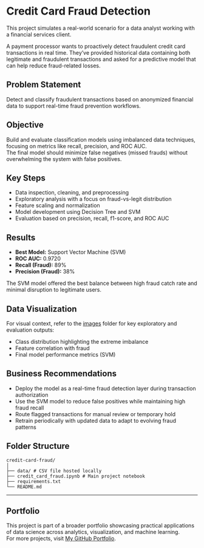# Credit Card Fraud Detection

This project simulates a real-world scenario for a data analyst working with a financial services client.

A payment processor wants to proactively detect fraudulent credit card transactions in real time. They’ve provided historical data containing both legitimate and fraudulent transactions and asked for a predictive model that can help reduce fraud-related losses.


## Problem Statement

Detect and classify fraudulent transactions based on anonymized financial data to support real-time fraud prevention workflows.


## Objective

Build and evaluate classification models using imbalanced data techniques, focusing on metrics like recall, precision, and ROC AUC.  
The final model should minimize false negatives (missed frauds) without overwhelming the system with false positives.


## Key Steps

- Data inspection, cleaning, and preprocessing  
- Exploratory analysis with a focus on fraud-vs-legit distribution  
- Feature scaling and normalization  
- Model development using Decision Tree and SVM  
- Evaluation based on precision, recall, f1-score, and ROC AUC


## Results

- **Best Model:** Support Vector Machine (SVM)  
- **ROC AUC:** 0.9720  
- **Recall (Fraud):** 89%  
- **Precision (Fraud):** 38%

The SVM model offered the best balance between high fraud catch rate and minimal disruption to legitimate users.


## Data Visualization

For visual context, refer to the [images](/images) folder for key exploratory and evaluation outputs:

- Class distribution highlighting the extreme imbalance
- Feature correlation with fraud
- Final model performance metrics (SVM)


## Business Recommendations

- Deploy the model as a real-time fraud detection layer during transaction authorization
- Use the SVM model to reduce false positives while maintaining high fraud recall
- Route flagged transactions for manual review or temporary hold
- Retrain periodically with updated data to adapt to evolving fraud patterns


##  Folder Structure
```
credit-card-fraud/
│
├── data/ # CSV file hosted locally
├── credit_card_fraud.ipynb # Main project notebook
├── requirements.txt
└── README.md
```

---

## Portfolio

This project is part of a broader portfolio showcasing practical applications of data science across analytics, visualization, and machine learning.  
For more projects, visit [My GitHub Portfolio](https://github.com/dataworksbyj).

